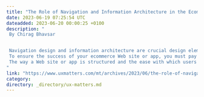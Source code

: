 ```yaml
---
title: "The Role of Navigation and Information Architecture in the Ecommerce Experience"
date: 2023-06-19 07:25:54 UTC
dateadded: 2023-06-20 00:00:25 +0100
description: "
 By Chirag Bhavsar 


 Navigation design and information architecture are crucial design elements of any Web site or application, but are especially important for an ecommerce Web site or app. They provide a blueprint for the whole Web site or app and are largely responsible for the site’s usability and, thus, for gaining traction with users. 
 To ensure the success of your ecommerce Web site or app, you must pay close attention to the design of its user experience—the most critical element of a Web site or app’s success. Your ecommerce site’s or app’s navigation design and information architecture are of  particular importance because they help improve the user experience. 
 The way a Web site or app is structured and the ease with which users can find what they’re seeking  can make or break the ecommerce shopping experience. In this article, I’ll explore the significance of  navigation design and information architecture to the ecommerce experience and show how they impact the customer journey. Read More 
"
link: "https://www.uxmatters.com/mt/archives/2023/06/the-role-of-navigation-and-information-architecture-in-the-ecommerce-experience.php"
category:
directory: _directory/ux-matters.md
---
```

